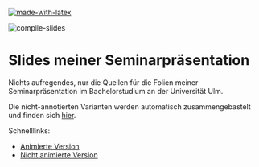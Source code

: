[![made-with-latex](https://img.shields.io/badge/Made%20with-LaTeX-1f425f.svg)](https://www.latex-project.org/)

![compile-slides](https://github.com/EagleoutIce/slides-rtds-trusting-trust/workflows/compile-slides/badge.svg)

# Slides meiner Seminarpräsentation

Nichts aufregendes, nur die Quellen für die Folien meiner Seminarpräsentation im Bachelorstudium an der Universität Ulm.

Die nicht-annotierten Varianten werden automatisch zusammengebastelt und finden sich [hier](https://github.com/EagleoutIce/slides-rtds-trusting-trust/tree/gh-pages).

Schnelllinks:
* [Animierte Version](https://media.githubusercontent.com/media/EagleoutIce/slides-rtds-trusting-trust/gh-pages/noannot-atvs-presentation.pdf)
* [Nicht animierte Version](https://media.githubusercontent.com/media/EagleoutIce/slides-rtds-trusting-trust/gh-pages/noanim-noannot-atvs-presentation.pdf)